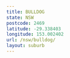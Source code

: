```yaml
---
title: BULLDOG
state: NSW
postcode: 2469
latitude: -29.338403
longitude: 153.002402
url: /nsw/bulldog/
layout: suburb
---
```

